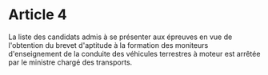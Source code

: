# Article 4

La liste des candidats admis à se présenter aux épreuves en vue de l'obtention du brevet d'aptitude à la formation des moniteurs d'enseignement de la conduite des véhicules terrestres à moteur est arrêtée par le ministre chargé des transports.
